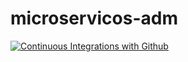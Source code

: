 # microservicos-adm

[![Continuous Integrations with Github](https://github.com/scheronlini/microservicos-adm/actions/workflows/docker-publish.yml/badge.svg)](https://github.com/scheronlini/microservicos-adm/actions/workflows/docker-publish.yml)
